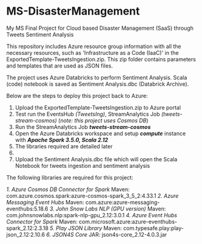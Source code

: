 # MS-DisasterManagement
My MS Final Project for Cloud based Disaster Management (SaaS) through Tweets Sentiment Analysis

This repository includes Azure resource group information with all the necessary resources, such as 'Infrastructure as a Code (IaaC)' in the ExportedTemplate-TweetsIngestion.zip.
This zip folder contains parameters and templates that are used as JSON files.

The project uses Azure Databricks to perform Sentiment Analysis.
Scala (code) notebook is saved as Sentiment Analysis.dbc (Databrick Archive).

Below are the steps to deploy this project back to Azure:

1. Upload the ExportedTemplate-TweetsIngestion.zip to Azure portal
2. Test run the EventsHub _(TweetsIng)_, StreamAnalytics Job _(tweets-stream-cosmos)_ (_note: this project uses Cosmos DB_)
3. Run the StreamAnalytics Job **_tweets-stream-cosmos_**
4. Open the Azure Databricks workspace and setup _**compute**_ instance with _**Apache Spark 3.5.0, Scala 2.12**_
5. The libraries required are detailed later
6.   
7. Upload the Sentiment Analysis.dbc file which will open the Scala Notebook for tweets ingestion and sentiment analysis

The following libraries are required for this project:

_1. Azure Cosmos DB Connector for Spark_
    Maven: com.azure.cosmos.spark:azure-cosmos-spark_3_5_2:4.33.1
_2. Azure Messaging Event Hubs_
    Maven: com.azure:azure-messaging-eventhubs:5.18.6
_3. John Snow Labs NLP (GPU version)_
    Maven: com.johnsnowlabs.nlp:spark-nlp-gpu_2.12:3.0.1
_4. Azure Event Hubs Connector for Spark_
    Maven: com.microsoft.azure:azure-eventhubs-spark_2.12:2.3.18
_5. Play JSON Library_
    Maven: com.typesafe.play:play-json_2.12:2.10.6
_6. JSON4S Core_
    JAR: json4s-core_2.12-4.0.3.jar

